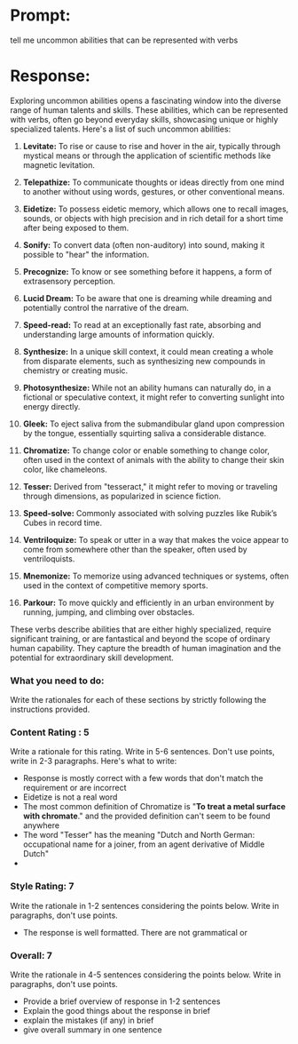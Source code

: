 # Prompt:

tell me uncommon abilities that can be represented with verbs

# Response:
Exploring uncommon abilities opens a fascinating window into the diverse range of human talents and skills. These abilities, which can be represented with verbs, often go beyond everyday skills, showcasing unique or highly specialized talents. Here's a list of such uncommon abilities:

1. **Levitate:** To rise or cause to rise and hover in the air, typically through mystical means or through the application of scientific methods like magnetic levitation.

2. **Telepathize:** To communicate thoughts or ideas directly from one mind to another without using words, gestures, or other conventional means.

3. **Eidetize:** To possess eidetic memory, which allows one to recall images, sounds, or objects with high precision and in rich detail for a short time after being exposed to them.

4. **Sonify:** To convert data (often non-auditory) into sound, making it possible to "hear" the information.

5. **Precognize:** To know or see something before it happens, a form of extrasensory perception.

6. **Lucid Dream:** To be aware that one is dreaming while dreaming and potentially control the narrative of the dream.

7. **Speed-read:** To read at an exceptionally fast rate, absorbing and understanding large amounts of information quickly.

8. **Synthesize:** In a unique skill context, it could mean creating a whole from disparate elements, such as synthesizing new compounds in chemistry or creating music.

9. **Photosynthesize:** While not an ability humans can naturally do, in a fictional or speculative context, it might refer to converting sunlight into energy directly.

10. **Gleek:** To eject saliva from the submandibular gland upon compression by the tongue, essentially squirting saliva a considerable distance.

11. **Chromatize:** To change color or enable something to change color, often used in the context of animals with the ability to change their skin color, like chameleons.

12. **Tesser:** Derived from "tesseract," it might refer to moving or traveling through dimensions, as popularized in science fiction.

13. **Speed-solve:** Commonly associated with solving puzzles like Rubik’s Cubes in record time.

14. **Ventriloquize:** To speak or utter in a way that makes the voice appear to come from somewhere other than the speaker, often used by ventriloquists.

15. **Mnemonize:** To memorize using advanced techniques or systems, often used in the context of competitive memory sports.

16. **Parkour:** To move quickly and efficiently in an urban environment by running, jumping, and climbing over obstacles.

These verbs describe abilities that are either highly specialized, require significant training, or are fantastical and beyond the scope of ordinary human capability. They capture the breadth of human imagination and the potential for extraordinary skill development.



### What you need to do:
Write the rationales for each of these sections by strictly following the instructions provided.



### Content Rating : 5
Write a rationale for this rating. Write in 5-6 sentences. Don't use points, write in 2-3 paragraphs. Here's what to write:
- Response is mostly correct with a few words that don't match the requirement or are incorrect
- Eidetize is not a real word
- The most common definition of Chromatize is "**To treat a metal surface with chromate**." and the provided definition can't seem to be found anywhere
- The word "Tesser" has the meaning "Dutch and North German: occupational name for a joiner, from an agent derivative of Middle Dutch" 
- 
### Style Rating: 7
Write the rationale in 1-2 sentences considering the points below. Write in paragraphs, don't use points. 
- The response is well formatted. There are not grammatical or 

### Overall: 7
Write the rationale in 4-5 sentences considering the points below. Write in paragraphs, don't use points. 
- Provide a brief overview of response in 1-2 sentences
- Explain the good things about the response in brief
- explain the mistakes (if any) in brief
- give overall summary in one sentence
